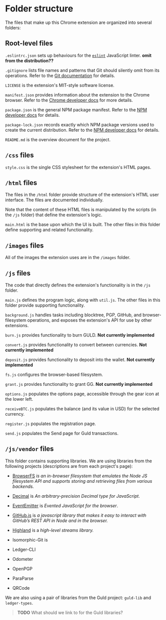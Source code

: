 # Folder structure

The files that make up this Chrome extension are organized into several folders:

## Root-level files

`.eslintrc.json` sets up behaviours for the [`eslint`](https://eslint.org/) JavaScript linter. **omit from the distribution??**

`.gitignore` lists file names and patterns that Git should silently omit from its operations. Refer to the [Git documentation](https://www.git-scm.com/docs/gitignore) for details.

`LICENSE` is the extension's MIT-style software license.

`manifest.json` provides information about the extension to the Chrome browser. Refer to the [Chrome developer docs](https://developer.chrome.com/extensions/manifest) for more details.

`package.json` is the general NPM package manifest. Refer to the [NPM developer docs](https://docs.npmjs.com/files/package.json) for details.

`package-lock.json` records exactly which NPM package versions used to create the current distribution. Refer to the [NPM developer docs](https://docs.npmjs.com/files/package-lock.json) for details.

`README.md` is the overview document for the project.

## `/css` files

`style.css` is the single CSS stylesheet for the extension's HTML pages.

## `/html` files

The files in the `/html` folder provide structure of the extension's HTML user interface. The files are documented individually.

Note that the content of these HTML files is manipulated by the scripts (in the `/js` folder) that define the extension's logic.

`main.html` is the base upon which the UI is built. The other files in this folder define supporting and related functionality.

## `/images` files

All of the images the extension uses are in the `/images` folder.

## `/js` files

The code that directly defines the extension's functionality is in the `/js` folder.

`main.js` defines the program logic, along with `util.js`. The other files in this folder provide supporting functionality.

`background.js` handles tasks including blocktree, PGP, GitHub, and browser-filesystem operations, and exposes the extension's API for use by other extensions.

`burn.js` provides functionality to burn GULD. **Not currently implemented**

`convert.js` provides functionality to convert between currencies. **Not currently implemented**

`deposit.js` provides functionality to deposit into the wallet. **Not currently implemented**

`fs.js` configures the browser-based filesystem.

`grant.js` provides functionality to grant GG. **Not currently implemented**

`options.js` populates the options page, accessible through the gear icon at the lower left.

`receiveBTC.js` populates the balance (and its value in USD) for the selected currency.

`register.js` populates the registration page.

`send.js` populates the Send page for Guld transactions.

## `/js/vendor` files

This folder contains supporting libraries. We are using libraries from the following projects (descriptions are from each project's page):

- [BrowserFS](https://github.com/jvilk/BrowserFS) _is an in-browser filesystem that emulates the Node JS filesystem API and supports storing and retrieving files from various backends._

- [Decimal](https://github.com/MikeMcl/decimal.js) is _An arbitrary-precision Decimal type for JavaScript_.

- [EventEmitter](https://github.com/Olical/EventEmitter) is _Evented JavaScript for the browser_.

- [GitHub.js](http://github-tools.github.io/github/) is _a javascript library that makes it easy to interact with GitHub’s REST API in Node and in the browser._

- [Highland](http://github.com/caolan/highland) is a _high-level streams library._

- Isomorphic-Git is 

- Ledger-CLI

- Odometer

- OpenPGP

- ParaParse

- QRCode

We are also using a pair of libraries from the Guld project: `guld-lib` and `ledger-types`.

> **TODO** What should we link to for the Guld libraries?
